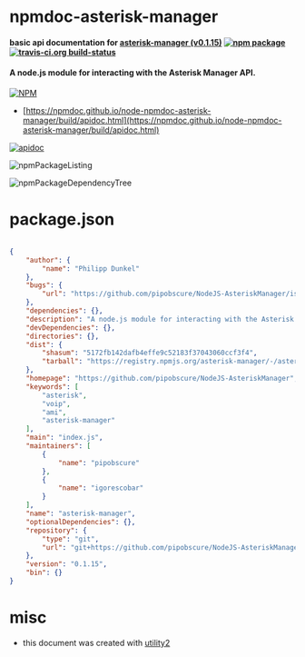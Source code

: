 # npmdoc-asterisk-manager

#### basic api documentation for  [asterisk-manager (v0.1.15)](https://github.com/pipobscure/NodeJS-AsteriskManager)  [![npm package](https://img.shields.io/npm/v/npmdoc-asterisk-manager.svg?style=flat-square)](https://www.npmjs.org/package/npmdoc-asterisk-manager) [![travis-ci.org build-status](https://api.travis-ci.org/npmdoc/node-npmdoc-asterisk-manager.svg)](https://travis-ci.org/npmdoc/node-npmdoc-asterisk-manager)

#### A node.js module for interacting with the Asterisk Manager API.

[![NPM](https://nodei.co/npm/asterisk-manager.png?downloads=true&downloadRank=true&stars=true)](https://www.npmjs.com/package/asterisk-manager)

- [https://npmdoc.github.io/node-npmdoc-asterisk-manager/build/apidoc.html](https://npmdoc.github.io/node-npmdoc-asterisk-manager/build/apidoc.html)

[![apidoc](https://npmdoc.github.io/node-npmdoc-asterisk-manager/build/screenCapture.buildCi.browser.%252Ftmp%252Fbuild%252Fapidoc.html.png)](https://npmdoc.github.io/node-npmdoc-asterisk-manager/build/apidoc.html)

![npmPackageListing](https://npmdoc.github.io/node-npmdoc-asterisk-manager/build/screenCapture.npmPackageListing.svg)

![npmPackageDependencyTree](https://npmdoc.github.io/node-npmdoc-asterisk-manager/build/screenCapture.npmPackageDependencyTree.svg)



# package.json

```json

{
    "author": {
        "name": "Philipp Dunkel"
    },
    "bugs": {
        "url": "https://github.com/pipobscure/NodeJS-AsteriskManager/issues"
    },
    "dependencies": {},
    "description": "A node.js module for interacting with the Asterisk Manager API.",
    "devDependencies": {},
    "directories": {},
    "dist": {
        "shasum": "5172fb142dafb4effe9c52183f37043060ccf3f4",
        "tarball": "https://registry.npmjs.org/asterisk-manager/-/asterisk-manager-0.1.15.tgz"
    },
    "homepage": "https://github.com/pipobscure/NodeJS-AsteriskManager",
    "keywords": [
        "asterisk",
        "voip",
        "ami",
        "asterisk-manager"
    ],
    "main": "index.js",
    "maintainers": [
        {
            "name": "pipobscure"
        },
        {
            "name": "igorescobar"
        }
    ],
    "name": "asterisk-manager",
    "optionalDependencies": {},
    "repository": {
        "type": "git",
        "url": "git+https://github.com/pipobscure/NodeJS-AsteriskManager.git"
    },
    "version": "0.1.15",
    "bin": {}
}
```



# misc
- this document was created with [utility2](https://github.com/kaizhu256/node-utility2)
